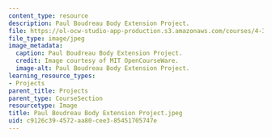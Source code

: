 ```yaml
---
content_type: resource
description: Paul Boudreau Body Extension Project.
file: https://ol-ocw-studio-app-production.s3.amazonaws.com/courses/4-301-introduction-to-the-visual-arts-spring-2007/c9126c394572aa80cee385451705747e_PaulBoudreauBodyExtensionProject.jpeg
file_type: image/jpeg
image_metadata:
  caption: Paul Boudreau Body Extension Project.
  credit: Image courtesy of MIT OpenCourseWare.
  image-alt: Paul Boudreau Body Extension Project.
learning_resource_types:
- Projects
parent_title: Projects
parent_type: CourseSection
resourcetype: Image
title: Paul Boudreau Body Extension Project.jpeg
uid: c9126c39-4572-aa80-cee3-85451705747e
---
```

